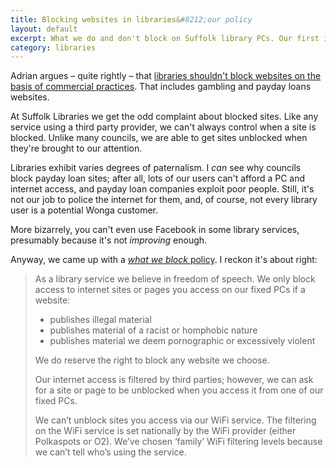 ```yaml
---
title: Blocking websites in libraries&#8212;our policy
layout: default
excerpt: What we do and don't block on Suffolk library PCs. Our first instinct is to allow access to as much information as possible.
category: libraries
---
```


Adrian argues &#8211; quite rightly &#8211; that <a href="https://adrianshort.org/libraries-censorship-payday-loans/">libraries shouldn't block websites on the basis of commercial practices</a>. That includes gambling and payday loans websites.

At Suffolk Libraries we get the odd complaint about blocked sites. Like any service using a third party provider, we can't always control when a site is blocked. Unlike many councils, we are able to get sites unblocked when they're brought to our attention.

Libraries exhibit varies degrees of paternalism. I _can_ see why councils block payday loan sites; after all, lots of our users can't afford a PC and internet access, and payday loan companies exploit poor people. Still, it's not our job to police the internet for them, and, of course, not every library user is a potential Wonga customer.

More bizarrely, you can't even use Facebook in some library services, presumably because it's not _improving_ enough.

Anyway, we came up with a <a href="http://suffolklibraries.co.uk/help/what-we-filter-on-public-pcs-and-our-wifi-service">_what we block_ policy</a>. I reckon it's about right:

<blockquote>

<p>As a library service we believe in freedom of speech. We only block access to internet sites or pages you access on our fixed PCs if a website:</p>

<ul>

<li>publishes illegal material</li>
<li>publishes material of a racist or homphobic nature</li>
<li>publishes material we deem pornographic or excessively violent</li>

</ul>

<p>We do reserve the right to block any website we choose.</p>

<p>Our internet access is filtered by third parties; however, we can ask for a site or page to be unblocked when you access it from one of our fixed PCs.</p>

<p>We can’t unblock sites you access via our WiFi service. The filtering on the WiFi service is set nationally by the WiFi provider (either Polkaspots or O2). We’ve chosen ‘family’ WiFi filtering levels because we can’t tell who’s using the service.</p>

</blockquote>
